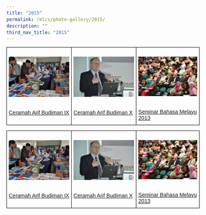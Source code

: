 ```yaml
---
title: "2015"
permalink: /mlcs/photo-gallery/2015/
description: ""
third_nav_title: "2015"
---
```

<style type="text/css">
.tg  {border-collapse:collapse;border-spacing:0;}
.tg td{border-color:black;border-style:solid;border-width:1px;font-family:Arial, sans-serif;font-size:14px;
  overflow:hidden;padding:10px 5px;word-break:normal;}
.tg th{border-color:black;border-style:solid;border-width:1px;font-family:Arial, sans-serif;font-size:14px;
  font-weight:normal;overflow:hidden;padding:10px 5px;word-break:normal;}
.tg .tg-0lax{text-align:left;vertical-align:top}
</style>
<table class="tg">
<thead>
  <tr>
    <td class="tg-0lax"><p><a href="/mlcs/photo-gallery/2013/ceramah-arif-budiman-ix"><img src="/images/cabix-(10).jpeg" alt="Ceramah Arif Budiman IX"></a></p><br><a href="/mlcs/photo-gallery/2013/ceramah-arif-budiman-ix">
Ceramah Arif Budiman IX</a></td>
    <td class="tg-0lax"><p><a href="/mlcs/photo-gallery/2013/ceramah-arif-budiman-x"><img src="/images/cab-x-(4).jpeg" alt="Ceramah Arif Budiman X"></a></p><br><a href="/mlcs/photo-gallery/2013/ceramah-arif-budiman-x">Ceramah Arif Budiman X</a></td>
    <td class="tg-0lax"><p><a href="/mlcs/photo-gallery/2013/seminar-bahasa-melayu-2013"><img src="/images/sbm2013-(3).jpeg" alt="Seminar Bahasa Melayu 2013"></a></p><br><a href="/mlcs/photo-gallery/2013/seminar-bahasa-melayu-2013">Seminar Bahasa Melayu 2013</a></td>
			</tr>
</thead>
</table>

<style type="text/css">
.tg  {border-collapse:collapse;border-spacing:0;}
.tg td{border-color:black;border-style:solid;border-width:1px;font-family:Arial, sans-serif;font-size:14px;
  overflow:hidden;padding:10px 5px;word-break:normal;}
.tg th{border-color:black;border-style:solid;border-width:1px;font-family:Arial, sans-serif;font-size:14px;
  font-weight:normal;overflow:hidden;padding:10px 5px;word-break:normal;}
.tg .tg-0lax{text-align:left;vertical-align:top}
</style>
<table class="tg">
<thead>
  <tr>
    <td class="tg-0lax"><p><a href="/mlcs/photo-gallery/2013/ceramah-arif-budiman-ix"><img src="/images/cabix-(10).jpeg" alt="Ceramah Arif Budiman IX"></a></p><br><a href="/mlcs/photo-gallery/2013/ceramah-arif-budiman-ix">
Ceramah Arif Budiman IX</a></td>
    <td class="tg-0lax"><p><a href="/mlcs/photo-gallery/2013/ceramah-arif-budiman-x"><img src="/images/cab-x-(4).jpeg" alt="Ceramah Arif Budiman X"></a></p><br><a href="/mlcs/photo-gallery/2013/ceramah-arif-budiman-x">Ceramah Arif Budiman X</a></td>
    <td class="tg-0lax"><p><a href="/mlcs/photo-gallery/2013/seminar-bahasa-melayu-2013"><img src="/images/sbm2013-(3).jpeg" alt="Seminar Bahasa Melayu 2013"></a></p><br><a href="/mlcs/photo-gallery/2013/seminar-bahasa-melayu-2013">Seminar Bahasa Melayu 2013</a></td>
			</tr>
</thead>
</table>